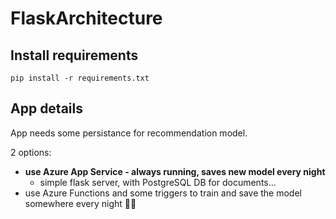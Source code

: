 # FlaskArchitecture

## Install requirements
```
pip install -r requirements.txt
```

## App details

App needs some persistance for recommendation model.

2 options:
* **use Azure App Service - always running, saves new model every night**
  * simple flask server, with PostgreSQL DB for documents...
* use Azure Functions and some triggers to train and save the model somewhere every night 🤷‍♂️
